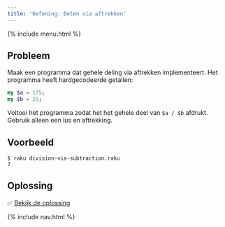 ```yaml
---
title: 'Oefening: Delen via aftrekken'
---
```


{% include menu.html %}

## Probleem

Maak een programma dat gehele deling via aftrekken implementeert. Het programma heeft hardgecodeerde getallen:

```raku
my $a = 175;
my $b = 25;
```

Voltooi het programma zodat het het gehele deel van `$a / $b` afdrukt. Gebruik alleen een lus en aftrekking.

## Voorbeeld

```console
$ raku division-via-subtraction.raku
7
```

## Oplossing

✅ [Bekijk de oplossing](solution)

{% include nav.html %}